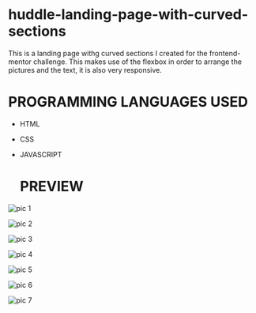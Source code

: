 # huddle-landing-page-with-curved-sections
This is a landing page withg curved sections I created for the frontend-mentor challenge.
This makes use of the flexbox in order to arrange the pictures and the text, it is also very responsive.

# PROGRAMMING LANGUAGES USED
- HTML
- CSS
- JAVASCRIPT

  # PREVIEW
  
![pic 1](https://github.com/iyanu752/huddle-landing-page-with-curved-sections/assets/127423641/0079a54a-ee7d-469e-9922-06f4a57b4487)

![pic 2](https://github.com/iyanu752/huddle-landing-page-with-curved-sections/assets/127423641/dbc7524d-5eed-461d-9d03-3e5d7fac1c42)

![pic 3](https://github.com/iyanu752/huddle-landing-page-with-curved-sections/assets/127423641/75bc7c22-c8f0-4a72-8038-eab327c54f89)

![pic 4](https://github.com/iyanu752/huddle-landing-page-with-curved-sections/assets/127423641/460d2e2a-f960-44d3-9510-0d5064798394)

![pic 5](https://github.com/iyanu752/huddle-landing-page-with-curved-sections/assets/127423641/7dc1db27-51a7-408b-b8f3-45cd88dc01ca)

![pic 6](https://github.com/iyanu752/huddle-landing-page-with-curved-sections/assets/127423641/01c39c19-d14d-4af6-a3a7-cb1e6c736b24)

![pic 7](https://github.com/iyanu752/huddle-landing-page-with-curved-sections/assets/127423641/a13caa3f-bd7c-4fbf-abc9-943e4808a539)


